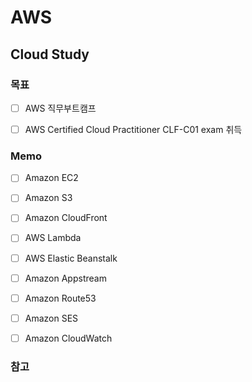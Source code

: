 # AWS
## Cloud Study 


### 목표 
 - [ ] AWS 직무부트캠프 
 - [ ] AWS Certified Cloud Practitioner CLF-C01 exam 취득 


### Memo  
 - [ ] Amazon EC2  
 - [ ] Amazon S3  
 - [ ] Amazon CloudFront  
 - [ ] AWS Lambda  
 - [ ] AWS Elastic Beanstalk  
 - [ ] Amazon Appstream  
 - [ ] Amazon Route53  
 - [ ] Amazon SES  
 - [ ] Amazon CloudWatch  


### 참고 
